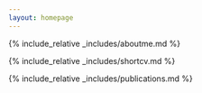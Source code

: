 ```yaml
---
layout: homepage
---
```



{% include_relative _includes/aboutme.md %}

{% include_relative _includes/shortcv.md %}

{% include_relative _includes/publications.md %}